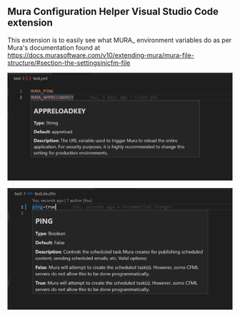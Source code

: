## Mura Configuration Helper Visual Studio Code extension

This extension is to easily see what MURA_ environment variables do as per Mura's documentation found at https://docs.murasoftware.com/v10/extending-mura/mura-file-structure/#section-the-settingsinicfm-file


![yml](docs/images/ymlhover.png)  


![ini](docs/images/inicfmhover.png)  
